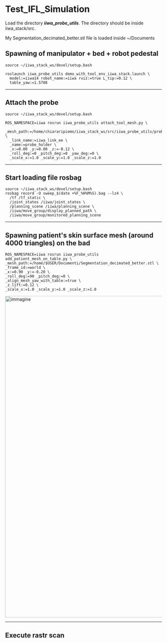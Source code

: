 # Test_IFL_Simulation
Load the directory ***iiwa_probe_utils***. The directory should be inside iiwa_stack/src.

My Segmentation_decimated_better.stl file is loaded inside ~/Documents

## Spawning of manipulator + bed + robot pedestal
```
source ~/iiwa_stack_ws/devel/setup.bash

roslaunch iiwa_probe_utils demo_with_tool_env_iiwa_stack.launch \
  model:=iiwa14 robot_name:=iiwa rviz:=true L_tip:=0.12 \
  table_yaw:=1.5708
```

-----------------------------------------------------------------------------------------------------
## Attach the probe 
```
source ~/iiwa_stack_ws/devel/setup.bash

ROS_NAMESPACE=iiwa rosrun iiwa_probe_utils attach_tool_mesh.py \
  _mesh_path:=/home/chiararipiemo/iiwa_stack_ws/src/iiwa_probe_utils/probe_urdf/IFL_FrankaHolder.dae \
  _link_name:=iiwa_link_ee \
  _name:=probe_holder \
  _x:=0.00 _y:=0.00 _z:=-0.12 \
  _roll_deg:=0 _pitch_deg:=0 _yaw_deg:=0 \
  _scale_x:=1.0 _scale_y:=1.0 _scale_z:=1.0
```
-----------------------------------------------------------------------------------------------------
## Start loading file rosbag
```
source ~/iiwa_stack_ws/devel/setup.bash
rosbag record -O sweep_$(date +%F_%H%M%S).bag --lz4 \
  /tf /tf_static \
  /joint_states /iiwa/joint_states \
  /planning_scene /iiwa/planning_scene \
  /iiwa/move_group/display_planned_path \
  /iiwa/move_group/monitored_planning_scene
```
-----------------------------------------------------------------------------------------------------
## Spawning patient's skin surface mesh (around 4000 triangles) on the bad
```
ROS_NAMESPACE=iiwa rosrun iiwa_probe_utils add_patient_mesh_on_table.py \
_mesh_path:=/home/$USER/Documenti/Segmentation_decimated_better.stl \
_frame_id:=world \
_x:=0.90 _y:=-0.20 \
_roll_deg:=90 _pitch_deg:=0 \
_align_mesh_yaw_with_table:=true \
_z_lift:=0.12 \
_scale_x:=1.0 _scale_y:=1.0 _scale_z:=1.0
```
<img width="1850" height="1031" alt="immagine" src="https://github.com/user-attachments/assets/a892c7d0-ecb9-48fb-a5c3-05e8b80cd3d8" />

-----------------------------------------------------------------------------------------------------
## Execute rastr scan
